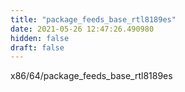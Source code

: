 ```yaml
---
title: "package_feeds_base_rtl8189es"
date: 2021-05-26 12:47:26.490980
hidden: false
draft: false
---
```


x86/64/package_feeds_base_rtl8189es

